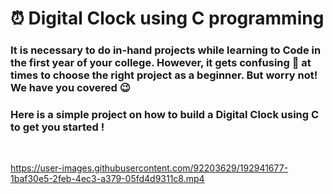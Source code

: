 # ⏰  Digital Clock using C programming

### It is necessary to do in-hand projects while learning to Code in the first year of your college. However, it gets confusing 🤔 at times to choose the right project as a beginner. But worry not! We have you covered 😉

### Here is a simple project on how to build a **Digital Clock** using **C** to get you started !
<br/>

https://user-images.githubusercontent.com/92203629/192941677-1baf30e5-2feb-4ec3-a379-05fd4d9311c8.mp4

